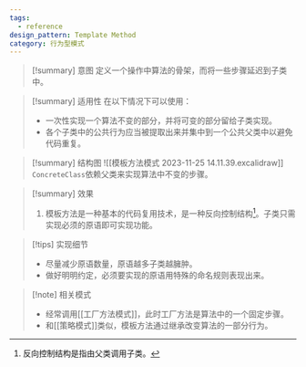 ```yaml
---
tags:
  - reference
design_pattern: Template Method
category: 行为型模式
---
```

> [!summary] 意图
> 定义一个操作中算法的骨架，而将一些步骤延迟到子类中。

> [!summary] 适用性
> 在以下情况下可以使用：
> - 一次性实现一个算法不变的部分，并将可变的部分留给子类实现。
> - 各个子类中的公共行为应当被提取出来并集中到一个公共父类中以避免代码重复。

> [!summary] 结构图
> ![[模板方法模式 2023-11-25 14.11.39.excalidraw]]
> `ConcreteClass`依赖父类来实现算法中不变的步骤。

> [!summary] 效果
> 1. 模板方法是一种基本的代码复用技术，是一种反向控制结构[^1]。子类只需实现必须的原语即可实现功能。

> [!tips] 实现细节
> - 尽量减少原语数量，原语越多子类越臃肿。
> - 做好明明约定，必须要实现的原语用特殊的命名规则表现出来。

> [!note] 相关模式
> - 经常调用[[工厂方法模式]]，此时工厂方法是算法中的一个固定步骤。
> - 和[[策略模式]]类似，模板方法通过继承改变算法的一部分行为。

[^1]: 反向控制结构是指由父类调用子类。
